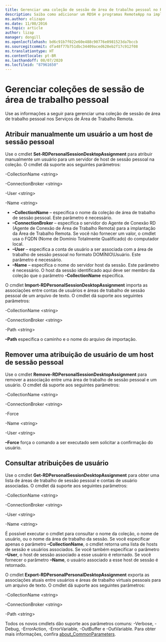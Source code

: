 ```yaml
---
title: Gerenciar uma coleção de sessão de área de trabalho pessoal no RDS
description: Saiba como adicionar um RDSH e programas RemoteApp na implantação do RDS.
ms.author: elizapo
ms.date: 11/08/2016
ms.topic: article
author: lizap
manager: dongill
ms.openlocfilehash: bd6c91b7f022e60e488c90776e0981523da7bccb
ms.sourcegitcommit: dfa48f77b751dbc34409aced628eb2f17c912f08
ms.translationtype: HT
ms.contentlocale: pt-BR
ms.lasthandoff: 08/07/2020
ms.locfileid: "87961650"
---
```

# <a name="manage-your-personal-desktop-session-collections"></a>Gerenciar coleções de sessão de área de trabalho pessoal

Use as informações a seguir para gerenciar uma coleção de sessão de área de trabalho pessoal nos Serviços de Área de Trabalho Remota.

## <a name="manually-assign-a-user-to-a-personal-session-host"></a>Atribuir manualmente um usuário a um host de sessão pessoal
Use o cmdlet **Set-RDPersonalSessionDesktopAssignment** para atribuir manualmente um usuário para um servidor de host de sessão pessoal na coleção. O cmdlet dá suporte aos seguintes parâmetros:

-CollectionName \<string\>

-ConnectionBroker \<string\>

-User \<string\>

-Name \<string\>

- **–CollectionName** – especifica o nome da coleção de área de trabalho de sessão pessoal. Este parâmetro é necessário.
- **–ConnectionBroker** – especifica o servidor do Agente de Conexão RD (Agente de Conexão de Área de Trabalho Remota) para a implantação da Área de Trabalho Remota. Se você não fornecer um valor, o cmdlet usa o FQDN (Nome de Domínio Totalmente Qualificado) do computador local.
- **–User** – especifica a conta de usuário a ser associada com a área de trabalho de sessão pessoal no formato DOMÍNIO\Usuário. Este parâmetro é necessário.
- **–Name** – especifica o nome do servidor host da sessão. Este parâmetro é necessário. O host da sessão identificado aqui deve ser membro da coleção que o parâmetro **-CollectionName** especifica.

O cmdlet **Import-RDPersonalSessionDesktopAssignment** importa as associações entre contas de usuários e áreas de trabalho de sessão pessoal de um arquivo de texto. O cmdlet dá suporte aos seguintes parâmetros:

-CollectionName \<string\>

-ConnectionBroker \<string\>

-Path \<string>

**–Path** especifica o caminho e o nome do arquivo de importação.

## <a name="removing-a-user-assignment-from-a-personal-session-host"></a>Remover uma atribuição de usuário de um host de sessão pessoal
Use o cmdlet **Remove-RDPersonalSessionDesktopAssignment** para remover a associação entre uma área de trabalho de sessão pessoal e um usuário. O cmdlet dá suporte aos seguintes parâmetros:

-CollectionName \<string\>

-ConnectionBroker \<string\>

-Force

-Name \<string\>

-User \<string\>

**–Force** força o comando a ser executado sem solicitar a confirmação do usuário.

## <a name="query-user-assignments"></a>Consultar atribuições de usuário
Use o cmdlet **Get-RDPersonalSessionDesktopAssignment** para obter uma lista de áreas de trabalho de sessão pessoal e contas de usuário associadas. O cmdlet dá suporte aos seguintes parâmetros:

-CollectionName \<string\>

-ConnectionBroker \<string\>

-User \<string\>

-Name \<string\>

É possível executar o cmdlet para consultar o nome da coleção, o nome de usuário, ou o nome da área de trabalho da sessão. Se você especificar apenas o parâmetro **–CollectionName**, o cmdlet retorna uma lista de hosts de sessão e usuários associados. Se você também especificar o parâmetro **–User**, o host de sessão associado a esse usuário é retornado. Se você fornecer o parâmetro **–Name**, o usuário associado a esse host de sessão é retornado.


O cmdlet **Export-RDPersonalPersonalDesktopAssignment** exporta as associações atuais entre usuários e áreas de trabalho virtuais pessoais para um arquivo de texto. O cmdlet dá suporte aos seguintes parâmetros:

-CollectionName \<string\>

-ConnectionBroker \<string\>

-Path \<string\>


Todos os novos cmdlets dão suporte aos parâmetros comuns: -Verbose, -Debug, -ErrorAction, -ErrorVariable, -OutBuffer e -OutVariable. Para obter mais informações, confira [about_CommonParameters](https://go.microsoft.com/fwlink/p/?LinkID=113216).
